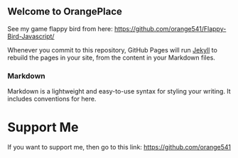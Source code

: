 ## Welcome to OrangePlace

See my game flappy bird from here: https://github.com/orange541/Flappy-Bird-Javascript/

Whenever you commit to this repository, GitHub Pages will run [Jekyll](https://jekyllrb.com/) to rebuild the pages in your site, from the content in your Markdown files.

### Markdown

Markdown is a lightweight and easy-to-use syntax for styling your writing. It includes conventions for here.

# Support Me
If you want to support me, then go to this link: https://github.com/orange541
